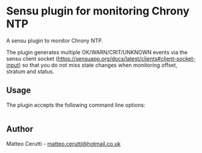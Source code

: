 # Sensu plugin for monitoring Chrony NTP

A sensu plugin to monitor Chrony NTP.

The plugin generates multiple OK/WARN/CRIT/UNKNOWN events via the sensu client socket (https://sensuapp.org/docs/latest/clients#client-socket-input)
so that you do not miss state changes when monitoring offset, stratum and status.

## Usage

The plugin accepts the following command line options:

```
```

## Author
Matteo Cerutti - <matteo.cerutti@hotmail.co.uk>

